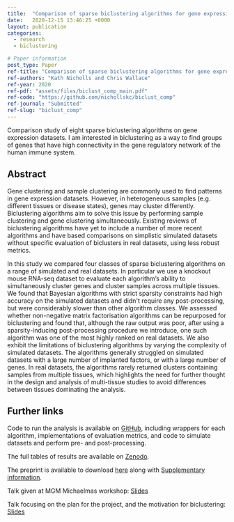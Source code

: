 ```yaml
---
title:  "Comparison of sparse biclustering algorithms for gene expression datasets"
date:   2020-12-15 13:46:25 +0000
layout: publication
categories:
  - research
  - biclustering

# Paper information
post_type: Paper
ref-title: "Comparison of sparse biclustering algorithms for gene expression dataset"
ref-authors: "Kath Nicholls and Chris Wallace"
ref-year: 2020
ref-pdf: "assets/files/biclust_comp_main.pdf"
ref-code: "https://github.com/nichollskc/biclust_comp"
ref-journal: "Submitted"
ref-slug: "biclust_comp"
---
```


Comparison study of eight sparse biclustering algorithms on gene expression datasets. I am interested in biclustering as a way to find groups of genes that have high connectivity in the gene regulatory network of the human immune system.

## Abstract

Gene clustering and sample clustering are commonly used to find patterns in gene expression datasets. However, in heterogeneous samples (e.g. different tissues or disease states), genes may cluster differently. Biclustering algorithms aim to solve this issue by performing sample clustering and gene clustering simultaneously. Existing reviews of biclustering algorithms have yet to include a number of more recent algorithms and have based comparisons on simplistic simulated datasets without specific evaluation of biclusters in real datasets, using less robust metrics.

In this study we compared four classes of sparse biclustering algorithms on a range of simulated and real datasets. In particular we use a knockout mouse RNA-seq dataset to evaluate each algorithm’s ability to simultaneously cluster genes and cluster samples across multiple tissues. We found that Bayesian algorithms with strict sparsity constraints had high accuracy on the simulated datasets and didn't require any post-processing, but were considerably slower than other algorithm classes. We assessed whether non-negative matrix factorisation algorithms can be repurposed for biclustering and found that, although the raw output was poor, after using a sparsity-inducing post-processing procedure we introduce, one such algorithm was one of the most highly ranked on real datasets. We also exhibit the limitations of biclustering algorithms by varying the complexity of simulated datasets. The algorithms generally struggled on simulated datasets with a large number of implanted factors, or with a large number of genes. In real datasets, the algorithms rarely returned clusters containing samples from multiple tissues, which highlights the need for further thought in the design and analysis of multi-tissue studies to avoid differences between tissues dominating the analysis.

## Further links

Code to run the analysis is available on [GitHub](https://github.com/nichollskc/biclust_comp), including wrappers for each algorithm, implementations of evaluation metrics, and code to simulate datasets and perform pre- and post-processing.

The full tables of results are available on [Zenodo](https://doi.org/10.5281/zenodo.4317556).

The preprint is available to download [here](/assets/files/biclust_comp.pdf) along with [Supplementary information](/]assets/files/biclust_comp_supplementary.pdf).

Talk given at MGM Michaelmas workshop: <i class="far fa-file-pdf"></i> [Slides](/assets/files/biclust_comp_MGM.pdf)

Talk focusing on the plan for the project, and the motivation for biclustering: <i class="far fa-file-pdf"></i> [Slides](/assets/files/biclust_comp_plan.pdf)
